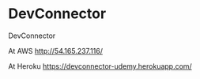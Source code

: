 # DevConnector

DevConnector

At AWS
http://54.165.237.116/

At Heroku
https://devconnector-udemy.herokuapp.com/

